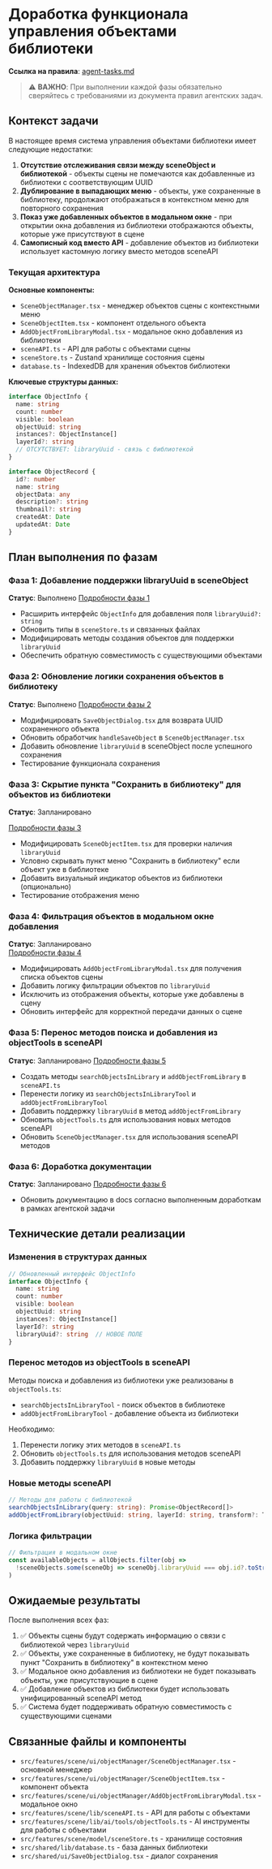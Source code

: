 # Доработка функционала управления объектами библиотеки

**Ссылка на правила**: [agent-tasks.md](../../docs/development/workflows/agent-tasks.md)

> ⚠️ **ВАЖНО**: При выполнении каждой фазы обязательно сверяйтесь с требованиями из документа правил агентских задач.

## Контекст задачи

В настоящее время система управления объектами библиотеки имеет следующие недостатки:

1. **Отсутствие отслеживания связи между sceneObject и библиотекой** - объекты сцены не помечаются как добавленные из библиотеки с соответствующим UUID
2. **Дублирование в выпадающих меню** - объекты, уже сохраненные в библиотеку, продолжают отображаться в контекстном меню для повторного сохранения
3. **Показ уже добавленных объектов в модальном окне** - при открытии окна добавления из библиотеки отображаются объекты, которые уже присутствуют в сцене
4. **Самописный код вместо API** - добавление объектов из библиотеки использует кастомную логику вместо методов sceneAPI

### Текущая архитектура

**Основные компоненты:**
- `SceneObjectManager.tsx` - менеджер объектов сцены с контекстными меню
- `SceneObjectItem.tsx` - компонент отдельного объекта
- `AddObjectFromLibraryModal.tsx` - модальное окно добавления из библиотеки
- `sceneAPI.ts` - API для работы с объектами сцены 
- `sceneStore.ts` - Zustand хранилище состояния сцены
- `database.ts` - IndexedDB для хранения объектов библиотеки

**Ключевые структуры данных:**
```typescript
interface ObjectInfo {
  name: string
  count: number
  visible: boolean
  objectUuid: string
  instances?: ObjectInstance[]
  layerId?: string
  // ОТСУТСТВУЕТ: libraryUuid - связь с библиотекой
}

interface ObjectRecord {
  id?: number
  name: string
  objectData: any
  description?: string
  thumbnail?: string
  createdAt: Date
  updatedAt: Date
}
```

## План выполнения по фазам

### Фаза 1: Добавление поддержки libraryUuid в sceneObject
**Статус**: Выполнено
[Подробности фазы 1](phases/phase_1_summary.md)

- Расширить интерфейс `ObjectInfo` для добавления поля `libraryUuid?: string`
- Обновить типы в `sceneStore.ts` и связанных файлах
- Модифицировать методы создания объектов для поддержки `libraryUuid`
- Обеспечить обратную совместимость с существующими объектами

### Фаза 2: Обновление логики сохранения объектов в библиотеку
**Статус**: Выполнено
[Подробности фазы 2](phases/phase_2_summary.md)

- Модифицировать `SaveObjectDialog.tsx` для возврата UUID сохраненного объекта
- Обновить обработчик `handleSaveObject` в `SceneObjectManager.tsx`
- Добавить обновление `libraryUuid` в sceneObject после успешного сохранения
- Тестирование функционала сохранения

### Фаза 3: Скрытие пункта "Сохранить в библиотеку" для объектов из библиотеки 
**Статус**: Запланировано

[Подробности фазы 3](phases/phase_3_summary.md)

- Модифицировать `SceneObjectItem.tsx` для проверки наличия `libraryUuid`
- Условно скрывать пункт меню "Сохранить в библиотеку" если объект уже в библиотеке
- Добавить визуальный индикатор объектов из библиотеки (опционально)
- Тестирование отображения меню

### Фаза 4: Фильтрация объектов в модальном окне добавления 
**Статус**: Запланировано  
[Подробности фазы 4](phases/phase_4_summary.md)

- Модифицировать `AddObjectFromLibraryModal.tsx` для получения списка объектов сцены
- Добавить логику фильтрации объектов по `libraryUuid`
- Исключить из отображения объекты, которые уже добавлены в сцену
- Обновить интерфейс для корректной передачи данных о сцене

### Фаза 5: Перенос методов поиска и добавления из objectTools в sceneAPI 
**Статус**: Запланировано 
[Подробности фазы 5](phases/phase_5_summary.md)

- Создать методы `searchObjectsInLibrary` и `addObjectFromLibrary` в `sceneAPI.ts`
- Перенести логику из `searchObjectsInLibraryTool` и `addObjectFromLibraryTool`
- Добавить поддержку `libraryUuid` в метод `addObjectFromLibrary`
- Обновить `objectTools.ts` для использования новых методов sceneAPI
- Обновить `SceneObjectManager.tsx` для использования sceneAPI методов

### Фаза 6: Доработка документации
**Статус**: Запланировано 
[Подробности фазы 6](phases/phase_6_summary.md)

- Обновить документацию в docs согласно выполненным доработкам в рамках агентской задачи

## Технические детали реализации

### Изменения в структурах данных
```typescript
// Обновленный интерфейс ObjectInfo
interface ObjectInfo {
  name: string
  count: number
  visible: boolean
  objectUuid: string
  instances?: ObjectInstance[]
  layerId?: string
  libraryUuid?: string  // НОВОЕ ПОЛЕ
}
```

### Перенос методов из objectTools в sceneAPI
Методы поиска и добавления из библиотеки уже реализованы в `objectTools.ts`:
- `searchObjectsInLibraryTool` - поиск объектов в библиотеке
- `addObjectFromLibraryTool` - добавление объекта из библиотеки

Необходимо:
1. Перенести логику этих методов в `sceneAPI.ts`
2. Обновить `objectTools.ts` для использования методов sceneAPI
3. Добавить поддержку `libraryUuid` в новые методы

### Новые методы sceneAPI
```typescript
// Методы для работы с библиотекой
searchObjectsInLibrary(query: string): Promise<ObjectRecord[]>
addObjectFromLibrary(objectUuid: string, layerId: string, transform?: Transform): Promise<AddObjectResult>
```

### Логика фильтрации
```typescript
// Фильтрация в модальном окне
const availableObjects = allObjects.filter(obj => 
  !sceneObjects.some(sceneObj => sceneObj.libraryUuid === obj.id?.toString())
)
```

## Ожидаемые результаты

После выполнения всех фаз:

1. ✅ Объекты сцены будут содержать информацию о связи с библиотекой через `libraryUuid`
2. ✅ Объекты, уже сохраненные в библиотеку, не будут показывать пункт "Сохранить в библиотеку" в контекстном меню
3. ✅ Модальное окно добавления из библиотеки не будет показывать объекты, уже присутствующие в сцене
4. ✅ Добавление объектов из библиотеки будет использовать унифицированный sceneAPI метод
5. ✅ Система будет поддерживать обратную совместимость с существующими сценами

## Связанные файлы и компоненты

- `src/features/scene/ui/objectManager/SceneObjectManager.tsx` - основной менеджер
- `src/features/scene/ui/objectManager/SceneObjectItem.tsx` - компонент объекта  
- `src/features/scene/ui/objectManager/AddObjectFromLibraryModal.tsx` - модальное окно
- `src/features/scene/lib/sceneAPI.ts` - API для работы с объектами
- `src/features/scene/lib/ai/tools/objectTools.ts` - AI инструменты для работы с объектами
- `src/features/scene/model/sceneStore.ts` - хранилище состояния
- `src/shared/lib/database.ts` - база данных библиотеки
- `src/shared/ui/SaveObjectDialog.tsx` - диалог сохранения
